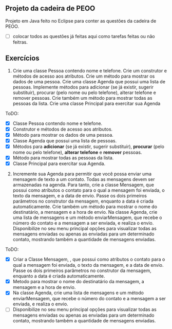 ## Projeto da cadeira de PEOO
Projeto em Java feito no Eclipse para conter as questões da cadeira de PEOO.
- [ ] colocar todos as questões já feitas aqui como tarefas feitas ou não feitras.

## Exercícios

1) Crie uma classe Pessoa contendo nome e telefone. Crie um construtor e métodos de acesso aos atributos. Crie um método para mostrar os dados de uma pessoa. Crie uma classe Agenda que possui uma lista de pessoas. Implemente métodos para adicionar (se já existir, sugerir substituir), procurar (pelo nome ou pelo telefone), alterar telefone e remover pessoas. Crie também um método para mostrar todas as pessoas da lista. Crie uma classe Principal para exercitar sua Agenda

ToDO:
- [x] Classe Pessoa contendo nome e telefone.
- [x] Construtor e métodos de acesso aos atributos. 
- [x] Método para mostrar os dados de uma pessoa.
- [x] Classe Agenda que possui uma lista de pessoas.
- [x] Métodos para <b>adicionar</b> (se já existir, sugerir substituir), <b>procurar</b> (pelo nome ou pelo telefone), <b>alterar telefone</b> e <b>remover</b> pessoas.
- [x] Método para mostrar todas as pessoas da lista.
- [x] Classe Principal para exercitar sua Agenda.

2) Incremente sua Agenda para permitir que você possa enviar uma mensagem de texto a um contato. Todas as mensagens devem ser armazenadas na agenda. Para tanto, crie a classe Mensagem, que possui como atributos o contato para o qual a mensagem foi enviada, o texto da mensagem, e a data de envio. Passe os dois primeiros parâmetros no construtor da mensagem, enquanto a data é criada automaticamente. Crie também um método para mostrar o nome do destinatário, a mensagem e a hora de envio. Na classe Agenda, crie uma lista de mensagens e um método enviarMensagem, que recebe o número do contato e a mensagem a ser enviada, e realiza o envio. Disponibilize no seu menu principal opções para visualizar todas as mensagens enviadas ou apenas as enviadas para um determinado contato, mostrando também a quantidade de mensagens enviadas.

ToDO:
- [x] Criar a Classe Mensagem, , que possui como atributos o contato para o qual a mensagem foi enviada, o texto da mensagem, e a data de envio. Passe os dois primeiros parâmetros no construtor da mensagem, enquanto a data é criada automaticamente.
- [x] Metodo para mostrar o nome do destinatário da mensagem, a mensagem e a hora de envio.
- [x] Na classe Agenda, crie uma lista de mensagens e um método enviarMensagem, que recebe o número do contato e a mensagem a ser enviada, e realiza o envio.
- [ ] Disponibilize no seu menu principal opções para visualizar todas as mensagens enviadas ou apenas as enviadas para um determinado contato, mostrando também a quantidade de mensagens enviadas.
